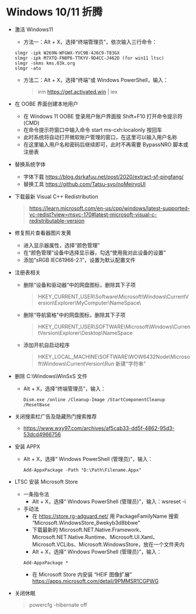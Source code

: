 # Windows 10/11 折腾

- 激活 Windows11
  - 方法一：Alt + X，选择“终端管理员”，依次输入三行命令：
  ```
  slmgr -ipk W269N-WFGWX-YVC9B-4J6C9-T83GX
  slmgr -ipk M7XTQ-FN8P6-TTKYV-9D4CC-J462D (for win11 ltsc)
  slmgr -skms kms.03k.org
  slmgr -ato
  ```
  - 方法二：Alt + X，选择“终端”或 Windows PowerShell，输入：
    > irm https://get.activated.win | iex

- 在 OOBE 界面创建本地用户
  - 在 Windows 11 OOBE 登录用户账户界面按 Shift+F10 打开命令提示符 (CMD)
  - 在命令提示符窗口中输入命令 start ms-cxh:localonly 按回车
  - 此时系统将自动打开微软账户管理的窗口，在这里可以输入用户名称
  - 在这里输入用户名和密码后继续即可，此时不再需要 BypassNRO 脚本或注册表

- 替换系统字体
  - 字体下载 https://blog.dsrkafuu.net/post/2020/extract-sf-pingfang/
  - 替换工具 https://github.com/Tatsu-syo/noMeiryoUI

- 下载最新 Visual C++ Redistribution
  > https://learn.microsoft.com/en-us/cpp/windows/latest-supported-vc-redist?view=msvc-170#latest-microsoft-visual-c-redistributable-version

- 修复照片查看器图片发黄
  - 进入显示器属性，选择“颜色管理”
  - 在“颜色管理”设备中选择显示器，勾选“使用我对此设备的设置”
  - 添加“sRGB IEC61966-2.1”，设置为默认配置文件

- 注册表相关
  - 删除“设备和驱动器”中的网盘图标，删除其下子项
    > HKEY_CURRENT_USER\Software\Microsoft\Windows\CurrentVersion\Explorer\MyComputer\NameSpace\
  - 删除“导航窗格”中的网盘图标，删除其下子项
    > HKEY_CURRENT_USER\SOFTWARE\Microsoft\Windows\CurrentVersion\Explorer\Desktop\NameSpace
  - 添加开机自启动程序
    > HKEY_LOCAL_MACHINE\SOFTWARE\WOW6432Node\Microsoft\Windows\CurrentVersion\Run
    新建“字符串”

- 删除 C:\Windows\WinSxS 文件
  - Alt + X，选择“终端管理员”，输入：
    ```
    Dism.exe /online /Cleanup-Image /StartComponentCleanup /ResetBase
    ```

- 关闭搜索栏广告及隐藏热门搜索推荐
  - https://www.wxy97.com/archives/af5cab33-dd5f-4862-95d3-53dcd4966756

- 安装 APPX
  - Alt + X，选择“ Windows PowerShell (管理员)”，输入：
    ```
    Add-AppxPackage -Path "D:\Path\Filename.Appx"
    ```

- LTSC 安装 Microsoft Store
  - 一条指令法
    - Alt + X，选择“ Windows PowerShell (管理员)”，输入：wsreset -i
  - 手动法
    - 在 https://store.rg-adguard.net/ 用 PackageFamilyName 搜索 “Microsoft.WindowsStore_8wekyb3d8bbwe”
    - 下载最新的 Microsoft.NET.Native.Framework、Microsoft.NET.Native.Runtime、Microsoft.UI.Xaml、Microsoft.VCLibs、Microsoft.WindowsStore，放在一个文件夹内
    - Alt + X，选择“ Windows PowerShell (管理员)”，输入：
    ```
    Add-AppxPackage *
    ```
    - 在 Microsoft Store 内安装 “HEIF 图像扩展” https://apps.microsoft.com/detail/9PMMSR1CGPWG
  
- 关闭休眠
  > powercfg -hibernate off
